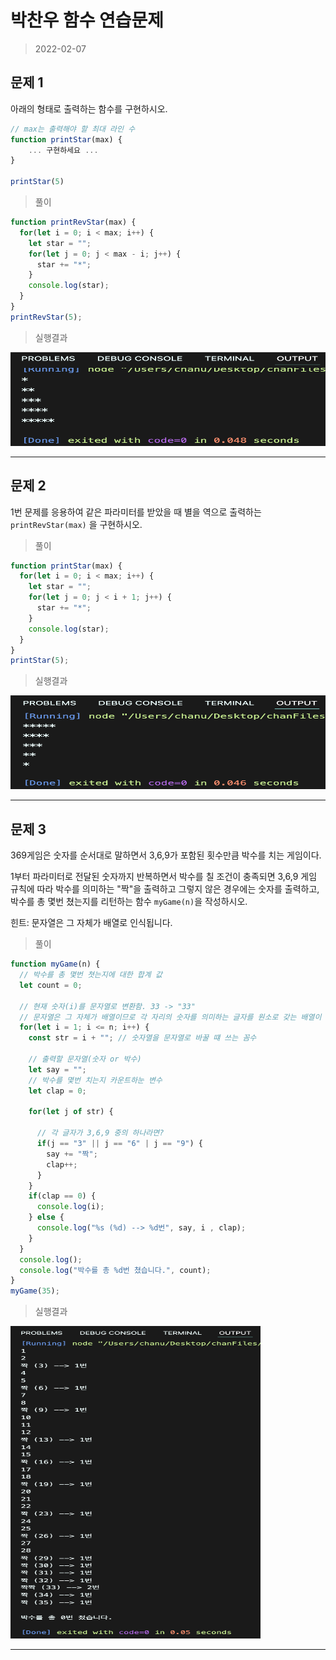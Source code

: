 # 박찬우 함수 연습문제

> 2022-02-07

## 문제 1

아래의 형태로 출력하는 함수를 구현하시오.

```js
// max는 출력해야 할 최대 라인 수
function printStar(max) {
    ... 구현하세요 ...
}

printStar(5)
```

> 풀이

```javascript
function printRevStar(max) {
  for(let i = 0; i < max; i++) {
    let star = "";
    for(let j = 0; j < max - i; j++) {
      star += "*";
    }
    console.log(star);
  }
}
printRevStar(5);
```

>실행결과

<img src="./img/문제1풀이.png" width="600px" height="150px"></img>

---

## 문제 2

1번 문제를 응용하여 같은 파라미터를 받았을 때 별을 역으로 출력하는 `printRevStar(max)` 을 구현하시오.

> 풀이

```javascript
function printStar(max) {
  for(let i = 0; i < max; i++) {
    let star = "";
    for(let j = 0; j < i + 1; j++) {
      star += "*";
    }
    console.log(star);
  }
}
printStar(5);
```

>실행결과

<img src="./img/문제2풀이.png" width="600px" height="150px"></img>

---

## 문제 3

369게임은 숫자를 순서대로 말하면서 3,6,9가 포함된 횟수만큼 박수를 치는 게임이다.

1부터 파라미터로 전달된 숫자까지 반복하면서 박수를 칠 조건이 충족되면 3,6,9 게임 규칙에 따라 박수를 의미하는 "짝"을 출력하고 그렇지 않은 경우에는 숫자를 출력하고, 박수를 총 몇번 쳤는지를 리턴하는 함수 `myGame(n)`을 작성하시오.

힌트: 문자열은 그 자체가 배열로 인식됩니다.

> 풀이

```javascript
function myGame(n) {
  // 박수를 총 몇번 쳣는지에 대한 합계 값
  let count = 0;

  // 현재 숫자(i)를 문자열로 변환함. 33 -> "33"
  // 문자열은 그 자체가 배열이므로 각 자리의 숫자를 의미하는 글자를 원소로 갖는 배열이 된다고 볼 수 있다.
  for(let i = 1; i <= n; i++) {
    const str = i + ""; // 숫자열을 문자열로 바꿀 떄 쓰는 꼼수

    // 출력할 문자열(숫자 or 박수)
    let say = "";
    // 박수를 몇번 치는지 카운트하눈 변수
    let clap = 0;

    for(let j of str) {

      // 각 글자가 3,6,9 중의 하나라면?
      if(j == "3" || j == "6" | j == "9") {
        say += "짝";
        clap++;
      }
    }
    if(clap == 0) {
      console.log(i);
    } else {
      console.log("%s (%d) --> %d번", say, i , clap);
    }
  }
  console.log();
  console.log("박수를 총 %d번 쳤습니다.", count);
}
myGame(35);
```

>실행결과

<img src="./img/문제3풀이.png" width="400px" height="500px"></img>

---


